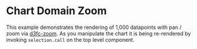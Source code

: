 # Chart Domain Zoom

This example demonstrates the rendering of 1,000 datapoints with pan / zoom via [d3fc-zoom](https://github.com/d3fc/d3fc-zoom). As you manipulate the chart it is being re-rendered by invoking `selection.call` on the top level component.
